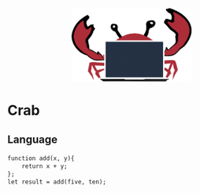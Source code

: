 <p align="center">
  <img height="150" src="res/crab_logo.png">
</p>

# Crab

## Language

```
function add(x, y){
    return x + y;
};
let result = add(five, ten);
```